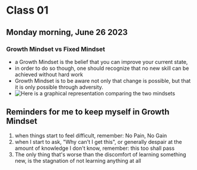 # Class 01

## Monday morning, June 26 2023

### Growth Mindset vs Fixed Mindset
* a Growth Mindset is the belief that you can improve your current state,
* in order to do so though, one should recognize that no new skill can be achieved without hard work
* Growth Mindset is to be aware not only that change is possible, but that it is only possible through adversity.
* ![Here is a graphical representation comparing the two mindsets](https://atlassianblog.wpengine.com/wp-content/uploads/NewGrowthMindset2.png)

## Reminders for me to keep myself in Growth Mindset
1. when things start to feel difficult, remember: No Pain, No Gain
2. when I start to ask, "Why can't I get this", or generally despair at the amount of knowledge I don't know, remember: this too shall pass
3. The only thing that's worse than the discomfort of learning something new, is the stagnation of not learning anything at all

